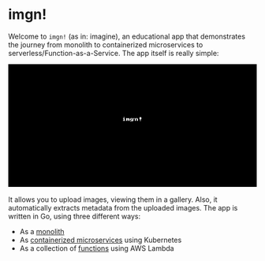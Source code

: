 # imgn!

Welcome to `imgn!` (as in: imagine), an educational app that demonstrates the journey from monolith to containerized microservices to serverless/Function-as-a-Service. The app itself is really simple:

![imgn in action](img/imgn.gif)

It allows you to upload images, viewing them in a gallery. Also, it automatically extracts metadata from the uploaded images. The app is written in Go, using three different ways:

- As a [monolith](monolith/)
- As [containerized microservices](containers/) using Kubernetes
- As a collection of [functions](functions/) using AWS Lambda